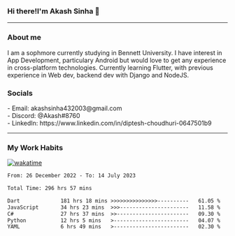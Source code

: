 <h3>Hi there!I'm Akash Sinha 👋</h3>

--- 

<h3>About me</h3>
I am a sophmore currently studying in Bennett University. I have interest in App Development, particulary Android but would love to get any experience in cross-platform technologies. Currently learning Flutter, with previous experience in Web dev, backend dev with Django and NodeJS.

<h3>Socials</h3>
 - Email: akashsinha432003@gmail.com<br>
 - Discord: @Akash#8760<br>
 - LinkedIn: https://www.linkedin.com/in/diptesh-choudhuri-0647501b9<br>


---

<h3>My Work Habits</h3>

[![wakatime](https://wakatime.com/badge/user/938b2951-49cf-4810-9b9e-c17cde3d3343.svg)](https://wakatime.com/@938b2951-49cf-4810-9b9e-c17cde3d3343)

<!--START_SECTION:waka-->

```txt
From: 26 December 2022 - To: 14 July 2023

Total Time: 296 hrs 57 mins

Dart             181 hrs 18 mins >>>>>>>>>>>>>>>----------   61.05 %
JavaScript       34 hrs 23 mins  >>>----------------------   11.58 %
C#               27 hrs 37 mins  >>-----------------------   09.30 %
Python           12 hrs 5 mins   >------------------------   04.07 %
YAML             6 hrs 49 mins   >------------------------   02.30 %
```

<!--END_SECTION:waka-->

